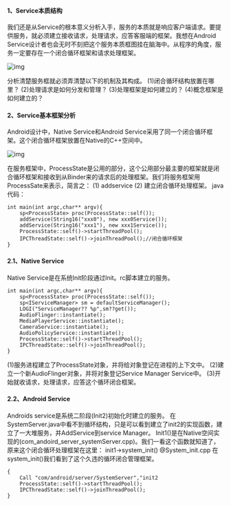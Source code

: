 #### 1、Service本质结构
我们还是从Service的根本意义分析入手，服务的本质就是响应客户端请求。要提供服务，就必须建立接收请求，处理请求，应答客服端的框架。我想在Android Service设计者也会无时不刻把这个服务本质框图挂在脑海中。从程序的角度，服务一定要存在一个闭合循环框架和请求处理框架。

![img](http://emanual.github.io/md-android/img/component_service/10_service.jpg) 

分析清楚服务框就必须弄清楚以下的机制及其构成。
(1)闭合循环结构放置在哪里？
(2)处理请求是如何分发和管理？
(3)处理框架是如何建立的？
(4)概念框架是如何建立的？
#### 2、Service基本框架分析
Android设计中，Native Service和Android Service采用了同一个闭合循环框架。这个闭合循环框架放置在Native的C++空间中。

![img](http://emanual.github.io/md-android/img/component_service/10_service.jpg) 

在服务框架中，ProcessState是公用的部分，这个公用部分最主要的框架就是闭合循环框架和接收到从Binder来的请求后的处理框架。我们将服务框架用ProcessSate来表示，简言之：
(1) addservice
(2) 建立闭合循环处理框架。
java代码：
```  
int main(int argc,char** argv){
	sp<ProcessState> proc(ProcessState::self());
	addService(String16("xxx0"), new xxx0Service());
	addService(String16("xxx1"), new xxx1Service());
	ProcessState::self()->startThreadPool();
	IPCThreadState::self()->joinThreadPool();//闭合循环框架
}
```
#### 2.1、Native Service
Native Service是在系统Init阶段通过Init。rc脚本建立的服务。
```  
int main(int argc,char** argv){
	sp<ProcessState> proc(ProcessState::self());
	sp<IServiceManager> sm = defaultServiceManager();
	LOGI("ServiceManager?? %p",sm??get());
	AudioFlinger::instantiate();
	MediaPlayerService::instantiate();
	CameraService::instantiate();
	AudioPolicyService::instantiate();
	ProcessState::self()->startThreadPool();
	IPCThreadState::self()->joinThreadPool();
}
```
(1)服务进程建立了ProcessState对象，并将给对象登记在进程的上下文中。
(2)建立一个新AudioFlinger对象，并将对象登记Service Manager Service中。
(3)开始就收请求，处理请求，应答这个循环闭合框架。
#### 2.2、Android Service
Androids service是系统二阶段(Init2)初始化时建立的服务。
在SystemServer.java中看不到循环结构，只是可以看到建立了init2的实现函数，建立了一大堆服务，并AddService到service Manager。
Init1()是在Native空间实现的(com_andoird_server_systemServer.cpp)。我们一看这个函数就知道了，原来这个闭合循环处理框架在这里：
init1->system_init() @System_init.cpp
在system_init()我们看到了这个久违的循环闭合管理框架。
```  
{
	Call "com/android/server/SystemServer","init2
	ProcessState::self()->startThreadPool();
	IPCThreadState::self()->joinThreadPool();
}
```